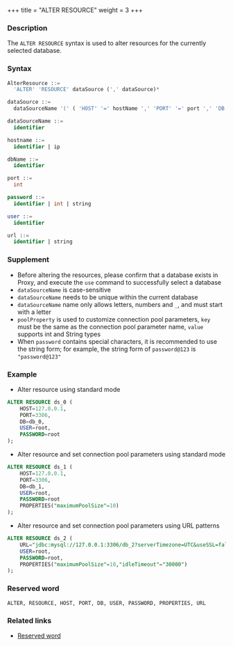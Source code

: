 +++
title = "ALTER RESOURCE"
weight = 3
+++


### Description

The `ALTER RESOURCE` syntax is used to alter resources for the currently selected database.



### Syntax
```SQL
AlterResource ::=
  'ALTER' 'RESOURCE' dataSource (',' dataSource)*

dataSource ::=
  dataSourceName '(' ( 'HOST' '=' hostName ',' 'PORT' '=' port ',' 'DB' '=' dbName  |  'URL' '=' url  ) ',' 'USER' '=' user (',' 'PASSWORD' '=' password )?  (',' 'PROPERTIES'  '(' ( key  '=' value ) ( ',' key  '=' value )* ')'  )?')'

dataSourceName ::=
  identifier

hostname ::=
  identifier | ip

dbName ::=
  identifier

port ::=
  int

password ::=
  identifier | int | string 

user ::=
  identifier

url ::=
  identifier | string

```

 ### Supplement
- Before altering the resources, please confirm that a database exists in Proxy, and execute the `use` command to successfully select a database
- `dataSourceName` is case-sensitive
- `dataSourceName` needs to be unique within the current database
- `dataSourceName` name only allows letters, numbers and `_`, and must start with a letter
- `poolProperty` is used to customize connection pool parameters, `key` must be the same as the connection pool parameter name, `value` supports int and String types
- When `password` contains special characters, it is recommended to use the string form; for example, the string form of `password@123` is `"password@123"`

 ### Example
- Alter resource using standard mode
```SQL
ALTER RESOURCE ds_0 (
    HOST=127.0.0.1,
    PORT=3306,
    DB=db_0,
    USER=root,
    PASSWORD=root
);
```

- Alter resource and set connection pool parameters using standard mode
```SQL
ALTER RESOURCE ds_1 (
    HOST=127.0.0.1,
    PORT=3306,
    DB=db_1,
    USER=root,
    PASSWORD=root
    PROPERTIES("maximumPoolSize"=10)
);
```

- Alter resource and set connection pool parameters using URL patterns
```SQL
ALTER RESOURCE ds_2 (
    URL="jdbc:mysql://127.0.0.1:3306/db_2?serverTimezone=UTC&useSSL=false",
    USER=root,
    PASSWORD=root,
    PROPERTIES("maximumPoolSize"=10,"idleTimeout"="30000")
);
```

### Reserved word

    ALTER, RESOURCE, HOST, PORT, DB, USER, PASSWORD, PROPERTIES, URL

 ### Related links
- [Reserved word](/en/reference/distsql/syntax/reserved-word/)
